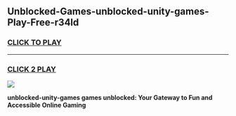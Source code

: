 
## Unblocked-Games-unblocked-unity-games-Play-Free-r34ld
<h3>
<a href="https://premium76.site?title=unblocked-unity-games&ref=23A">CLICK TO PLAY</a></h3>
<hr>

<h3>
<a href="https://premium76.site?title=unblocked-unity-games&ref=23A">CLICK 2 PLAY</a>
  
</h3>

<a href="https://premium76.site?title=unblocked-unity-games&ref=23A"><img src="https://clearcache.store/games.png"></a>


**unblocked-unity-games games unblocked: Your Gateway to Fun and Accessible Online Gaming**
